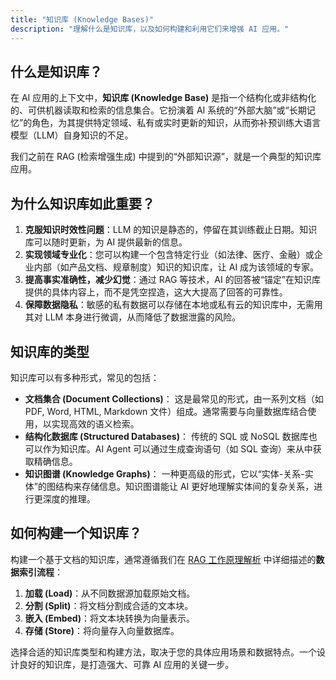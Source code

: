 ```yaml
---
title: "知识库 (Knowledge Bases)"
description: "理解什么是知识库，以及如何构建和利用它们来增强 AI 应用。"
---
```


## 什么是知识库？

在 AI 应用的上下文中，**知识库 (Knowledge Base)** 是指一个结构化或非结构化的、可供机器读取和检索的信息集合。它扮演着 AI 系统的“外部大脑”或“长期记忆”的角色，为其提供特定领域、私有或实时更新的知识，从而弥补预训练大语言模型（LLM）自身知识的不足。

我们之前在 RAG (检索增强生成) 中提到的“外部知识源”，就是一个典型的知识库应用。

## 为什么知识库如此重要？

1.  **克服知识时效性问题**：LLM 的知识是静态的，停留在其训练截止日期。知识库可以随时更新，为 AI 提供最新的信息。
2.  **实现领域专业化**：您可以构建一个包含特定行业（如法律、医疗、金融）或企业内部（如产品文档、规章制度）知识的知识库，让 AI 成为该领域的专家。
3.  **提高事实准确性，减少幻觉**：通过 RAG 等技术，AI 的回答被“锚定”在知识库提供的具体内容上，而不是凭空捏造，这大大提高了回答的可靠性。
4.  **保障数据隐私**：敏感的私有数据可以存储在本地或私有云的知识库中，无需用其对 LLM 本身进行微调，从而降低了数据泄露的风险。

## 知识库的类型

知识库可以有多种形式，常见的包括：

-   **文档集合 (Document Collections)**：
    这是最常见的形式，由一系列文档（如 PDF, Word, HTML, Markdown 文件）组成。通常需要与向量数据库结合使用，以实现高效的语义检索。
-   **结构化数据库 (Structured Databases)**：
    传统的 SQL 或 NoSQL 数据库也可以作为知识库。AI Agent 可以通过生成查询语句（如 SQL 查询）来从中获取精确信息。
-   **知识图谱 (Knowledge Graphs)**：
    一种更高级的形式，它以“实体-关系-实体”的图结构来存储信息。知识图谱能让 AI 更好地理解实体间的复杂关系，进行更深度的推理。

## 如何构建一个知识库？

构建一个基于文档的知识库，通常遵循我们在 [RAG 工作原理解析](./../how-rag-works) 中详细描述的**数据索引流程**：

1.  **加载 (Load)**：从不同数据源加载原始文档。
2.  **分割 (Split)**：将文档分割成合适的文本块。
3.  **嵌入 (Embed)**：将文本块转换为向量表示。
4.  **存储 (Store)**：将向量存入向量数据库。

选择合适的知识库类型和构建方法，取决于您的具体应用场景和数据特点。一个设计良好的知识库，是打造强大、可靠 AI 应用的关键一步。
